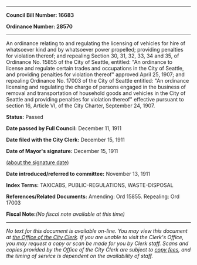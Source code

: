 

********

**Council Bill Number: 16683**
   
**Ordinance Number: 28570**
********

 An ordinance relating to and regulating the licensing of vehicles for hire of whatsoever kind and by whatsoever power propelled; providing penalties for violation thereof; and repealing Section 30, 31, 32, 33, 34 and 35, of Ordinance No. 15855 of the City of Seattle, entitled: "An ordinance to license and regulate certain trades and occupations in the City of Seattle, and providing penalties for violation thereof" approved April 25, 1907; and repealing Ordinance No. 17003 of the City of Seattle entitled: "An ordinance licensing and regulating the charge of persons engaged in the business of removal and transportation of household goods and vehicles in the City of Seattle and providing penalties for violation thereof" effective pursuant to section 16, Article VI, of the City Charter, September 24, 1907.

**Status:** Passed
   
**Date passed by Full Council:** December 11, 1911
   
**Date filed with the City Clerk:** December 15, 1911
   
**Date of Mayor's signature:** December 15, 1911
   
[(about the signature date)](/~public/approvaldate.htm)
   
   
   
**Date introduced/referred to committee:** November 13, 1911
   
   
**Index Terms:** TAXICABS, PUBLIC-REGULATIONS, WASTE-DISPOSAL

**References/Related Documents:** Amending: Ord 15855. Repealing: Ord 17003

**Fiscal Note:**_(No fiscal note available at this time)_
********

_No text for this document is available on-line. You may view this document at [the Office of the City Clerk](http://www.seattle.gov/leg/clerk/contactUs.htm). If you are unable to visit the Clerk's Office, you may request a copy or scan be made for you by Clerk staff. Scans and copies provided by the Office of the City Clerk are subject to [copy fees](http://clerk.seattle.gov/~public/clerkfees.htm), and the timing of service is dependent on the availability of staff._

